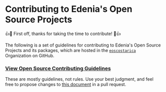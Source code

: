 # Contributing to Edenia's Open Source Projects
👍🎉 First off, thanks for taking the time to contribute! 🎉👍

The following is a set of guidelines for contributing to Edenia's Open Source Projects and its packages, which are hosted in the [`eoscostarica`](https://github.com/eoscostarica/) Organization on GitHub.


### [View Open Source Contributing Guidelines](https://guide.eoscostarica.io/docs/open-source-guidelines)

These are mostly guidelines, not rules. Use your best judgment, and feel free to propose changes to [this document](https://github.com/eoscostarica/guide.eoscostarica.io/blob/master/docs/open-source-guidelines.md) in a pull request.

